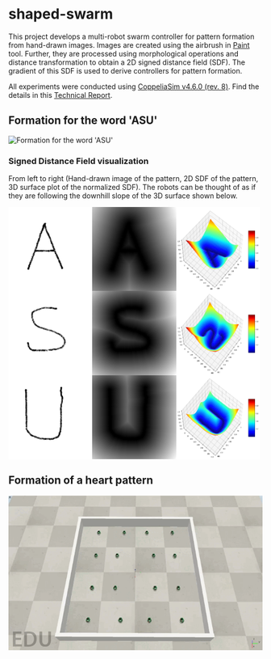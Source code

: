 # shaped-swarm
This project develops a multi-robot swarm controller for pattern formation from hand-drawn images. Images are created using the airbrush in [Paint](https://jspaint.app/) tool. Further, they are processed using morphological operations and distance transformation to obtain a 2D signed distance field (SDF). The gradient of this SDF is used to derive controllers for pattern formation. 

All experiments were conducted using [CoppeliaSim v4.6.0 (rev. 8)](https://www.coppeliarobotics.com/downloads).
Find the details in this [Technical Report](https://www.researchgate.net/publication/377237049_Signed_Distance_Field-based_Implicit_Navigation_for_Pattern_Generation_with_Robotic_Swarm).

## Formation for the word 'ASU'
![Formation for the word 'ASU'](./results/asu_pattern_video.gif)

### Signed Distance Field visualization
From left to right (Hand-drawn image of the pattern, 2D SDF of the pattern, 3D surface plot of the normalized SDF). The robots can be thought of as if they are following the downhill slope of the 3D surface shown below.

<div style="display:flex;">
  <img src="./art/asu/A.png" alt="Left Image" style="width:33%;">
  <img src="./results/A_sdf.png" alt="Left Image" style="width:33%;">
  <img src="./results/A_surf.png" alt="Right Image" style="width:33%;">
</div>
<div style="display:flex;">
  <img src="./art/asu/S.png" alt="Left Image" style="width:33%;">
  <img src="./results/S_sdf.png" alt="Left Image" style="width:33%;">
  <img src="./results/S_surf.png" alt="Right Image" style="width:33%;">
</div>
<div style="display:flex;">
  <img src="./art/asu/U.png" alt="Left Image" style="width:33%;">
  <img src="./results/U_sdf.png" alt="Left Image" style="width:33%;">
  <img src="./results/U_surf.png" alt="Right Image" style="width:33%;">
</div>

## Formation of a heart pattern
![Formation for heart pattern](./results/heart_pattern_video.gif)

